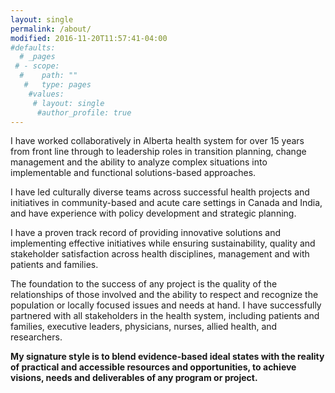 ```yaml
---
layout: single
permalink: /about/
modified: 2016-11-20T11:57:41-04:00
#defaults:
  # _pages
 # - scope:
  #    path: ""
   #   type: pages
    #values:
     # layout: single
      #author_profile: true
---
```


I have worked collaboratively in Alberta health system for over 15 years from front line through to leadership roles in transition planning, change management and the ability to analyze complex situations into implementable and functional solutions-based approaches.

I have led culturally diverse teams across successful health projects and initiatives in community-based and acute care settings in Canada and India, and have experience with policy development and strategic planning.

I have a proven track record of providing innovative solutions and implementing effective initiatives while ensuring sustainability, quality and stakeholder satisfaction across health disciplines, management and with patients and families.

The foundation to the success of any project is the quality of the relationships of those involved and the ability to respect and recognize the population or locally focused issues and needs at hand.  I have successfully partnered with all stakeholders in the health system, including patients and families, executive leaders, physicians, nurses, allied health, and researchers. 

**My signature style is to blend evidence-based ideal states with the reality of practical and accessible resources and opportunities, to achieve visions, needs and deliverables of any program or project.**  
